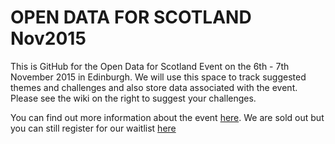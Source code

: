 # OPEN DATA FOR SCOTLAND Nov2015
This is GitHub for the Open Data for Scotland Event on the 6th - 7th November 2015 in Edinburgh.  We will use this space to track suggested themes and challenges and also store data associated with the event. Please see the wiki on the right to suggest your challenges.

You can find out more information about the event [here](https://opendataforscotland.wordpress.com/). We are sold out but you can still register for our waitlist [here](https://www.eventbrite.com/e/open-data-for-scotland-learn-experiment-create-tickets-18500667996)
